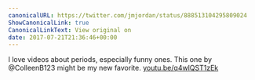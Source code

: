 ```yaml
---
canonicalURL: https://twitter.com/jmjordan/status/888513104295809024
ShowCanonicalLink: true
CanonicalLinkText: View original on
date: 2017-07-21T21:36:46+00:00
---
```

I love videos about periods, especially funny ones. This one by @ColleenB123 might be my new favorite. [youtu.be/q4wlQST1zEk](https://youtu.be/q4wlQST1zEk)